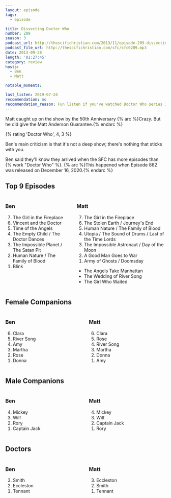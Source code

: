 ```yaml
---
layout: episode
tags:
  - episode

title: Dissecting Doctor Who
number: 209 
season: 3
podcast_url: http://thescifichristian.com/2013/11/episode-209-dissecting-doctor-who/
podcast_file_url: http://thescifichristian.com/sfc/sfc0209.mp3
date: 2013-09-28
length: '01:27:45'
category: review
hosts:
  - Ben
  - Matt

notable_moments:

last_listen: 2019-07-24
recommendation: no
recommendation_reason: Fun listen if you've watched Doctor Who series 1-7, otherwise you can skip. 
---
```

Matt caught up on the show by the 50th Anniversary {% arc %}Crazy. But he did give the Matt Anderson Guarantee.{% endarc %}

{% rating 'Doctor Who', 4, 3 %}

Ben's main criticism is that it's not a deep show; there's nothing that sticks with you.

Ben said they'll know they arrived when the SFC has more episodes than {% work "Doctor Who" %}. 
{% arc %}This happened when Episode 862 was released on December 16, 2020.{% endarc %}

<div class="top-five">
  <h2 class="has-text-centered">Top 9 Episodes</h2>
  <div class="columns">
    <div class="column ben">
      <h3>Ben</h3>
      <ol reversed>
        <li>The Girl in the Fireplace
        <li>Vincent and the Doctor
        <li>Time of the Angels
        <li>The Empty Child / The Doctor Dances
        <li>The Impossible Planet / The Satan Pit
        <li>Human Nature / The Family of Blood
        <li>Blink
      </ol>
    </div>
    <div class="column matt">
      <h3>Matt</h3>
      <ol reversed>
        <li>The Girl in the Fireplace
        <li>The Stolen Earth / Journey's End
        <li>Human Nature / The Family of Blood
        <li>Utopia / The Sound of Drums / Last of the Time Lords
        <li>The Impossible Astronaut / Day of the Moon
        <li>A Good Man Goes to War
        <li>Army of Ghosts / Doomsday
      </ol>
      <ul class="runner-ups">
        <li>The Angels Take Manhattan
        <li>The Wedding of River Song
        <li>The Girl Who Waited
      </ul>
    </div>
  </div>
</div>

<div class="top-five">
  <h2 class="has-text-centered">Female Companions</h2>
  <div class="columns">
    <div class="column ben">
      <h3>Ben</h3>
      <ol reversed>
        <li>Clara
        <li>River Song
        <li>Amy
        <li>Martha
        <li>Rose
        <li>Donna
      </ol>
    </div>
    <div class="column matt">
      <h3>Matt</h3>
      <ol reversed>
        <li>Clara
        <li>Rose
        <li>River Song
        <li>Martha
        <li>Donna
        <li>Amy
      </ol>
    </div>
  </div>
</div>

<div class="top-five">
  <h2 class="has-text-centered">Male Companions</h2>
  <div class="columns">
    <div class="column ben">
      <h3>Ben</h3>
      <ol reversed>
        <li>Mickey
        <li>Wilf 
        <li>Rory
        <li>Captain Jack
      </ol>
    </div>
    <div class="column matt">
      <h3>Matt</h3>
      <ol reversed>
        <li>Mickey
        <li>Wilf 
        <li>Captain Jack
        <li>Rory 
      </ol>
    </div>
  </div>
</div>

<div class="top-five">
  <h2 class="has-text-centered">Doctors</h2>
  <div class="columns">
    <div class="column ben">
      <h3>Ben</h3>
      <ol reversed>
        <li>Smith
        <li>Eccleston 
        <li>Tennant
      </ol>
    </div>
    <div class="column matt">
      <h3>Matt</h3>
      <ol reversed>
        <li>Eccleston 
        <li>Smith
        <li>Tennant
      </ol>
    </div>
  </div>
</div>
